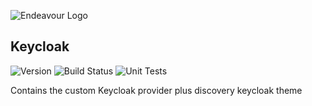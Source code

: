 ![Endeavour Logo](http://www.endeavourhealth.org/github/logo-text-left-cropped.png)

## Keycloak
![Version](https://s3.eu-west-2.amazonaws.com/endeavour-codebuild/badges/Keycloak/version.svg)
![Build Status](https://s3.eu-west-2.amazonaws.com/endeavour-codebuild/badges/Keycloak/build.svg)
![Unit Tests](https://s3.eu-west-2.amazonaws.com/endeavour-codebuild/badges/Keycloak/unit-test.svg)

Contains the custom Keycloak provider plus discovery keycloak theme
